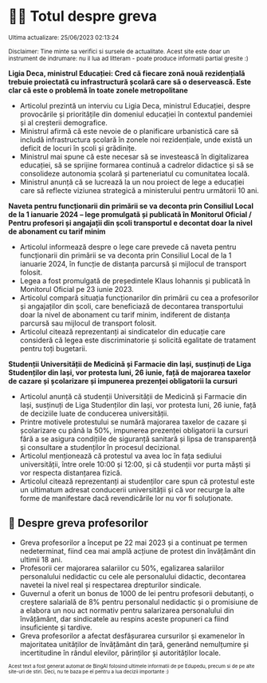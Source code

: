 # 👩‍🏫 Totul despre greva
<sub>Ultima actualizare: 25/06/2023 02:13:24</sub>

<sub>Disclaimer: Tine minte sa verifici si sursele de actualitate. Acest site este doar un instrument de indrumare: nu il lua ad litteram - poate produce informatii partial gresite :)</sub>

**Ligia Deca, ministrul Educației: Cred că fiecare zonă nouă rezidențială trebuie proiectată cu infrastructură școlară care să o deservească. Este clar că este o problemă în toate zonele metropolitane**

- Articolul prezintă un interviu cu Ligia Deca, ministrul Educației, despre provocările și prioritățile din domeniul educației în contextul pandemiei și al creșterii demografice.
- Ministrul afirmă că este nevoie de o planificare urbanistică care să includă infrastructura școlară în zonele noi rezidențiale, unde există un deficit de locuri în școli și grădinițe.
- Ministrul mai spune că este necesar să se investească în digitalizarea educației, să se sprijine formarea continuă a cadrelor didactice și să se consolideze autonomia școlară și parteneriatul cu comunitatea locală.
- Ministrul anunță că se lucrează la un nou proiect de lege a educației care să reflecte viziunea strategică a ministerului pentru următorii 10 ani.

**Naveta pentru funcționarii din primării se va deconta prin Consiliul Local de la 1 ianuarie 2024 – lege promulgată și publicată în Monitorul Oficial / Pentru profesori și angajații din școli transportul e decontat doar la nivel de abonament cu tarif minim**

- Articolul informează despre o lege care prevede că naveta pentru funcționarii din primării se va deconta prin Consiliul Local de la 1 ianuarie 2024, în funcție de distanța parcursă și mijlocul de transport folosit.
- Legea a fost promulgată de președintele Klaus Iohannis și publicată în Monitorul Oficial pe 23 iunie 2023.
- Articolul compară situația funcționarilor din primării cu cea a profesorilor și angajaților din școli, care beneficiază de decontarea transportului doar la nivel de abonament cu tarif minim, indiferent de distanța parcursă sau mijlocul de transport folosit.
- Articolul citează reprezentanți ai sindicatelor din educație care consideră că legea este discriminatorie și solicită egalitate de tratament pentru toți bugetarii.

**Studenții Universității de Medicină și Farmacie din Iași, susținuți de Liga Studenților din Iași, vor protesta luni, 26 iunie, față de majorarea taxelor de cazare și școlarizare și impunerea prezenței obligatorii la cursuri**

- Articolul anunță că studenții Universității de Medicină și Farmacie din Iași, susținuți de Liga Studenților din Iași, vor protesta luni, 26 iunie, față de deciziile luate de conducerea universității.
- Printre motivele protestului se numără majorarea taxelor de cazare și școlarizare cu până la 50%, impunerea prezenței obligatorii la cursuri fără a se asigura condițiile de siguranță sanitară și lipsa de transparență și consultare a studenților în procesul decizional.
- Articolul menționează că protestul va avea loc în fața sediului universității, între orele 10:00 și 12:00, și că studenții vor purta măști și vor respecta distanțarea fizică.
- Articolul citează reprezentanți ai studenților care spun că protestul este un ultimatum adresat conducerii universității și că vor recurge la alte forme de manifestare dacă revendicările lor nu vor fi soluționate.

## 🏫 Despre greva profesorilor

- Greva profesorilor a început pe 22 mai 2023 și a continuat pe termen nedeterminat, fiind cea mai amplă acțiune de protest din învățământ din ultimii 18 ani.
- Profesorii cer majorarea salariilor cu 50%, egalizarea salariilor personalului nedidactic cu cele ale personalului didactic, decontarea navetei la nivel real și respectarea drepturilor sindicale.
- Guvernul a oferit un bonus de 1000 de lei pentru profesorii debutanți, o creștere salarială de 8% pentru personalul nedidactic și o promisiune de a elabora un nou act normativ pentru salarizarea personalului din învățământ, dar sindicatele au respins aceste propuneri ca fiind insuficiente și tardive.
- Greva profesorilor a afectat desfășurarea cursurilor și examenelor în majoritatea unităților de învățământ din țară, generând nemulțumire și incertitudine în rândul elevilor, părinților și autorităților locale.


<sub><sub>Acest text a fost generat automat de BingAI folosind ultimele informatii de pe Edupedu, precum si de pe alte site-uri de stiri. Deci, nu te baza pe el pentru a lua decizii importante :)</sub></sub>